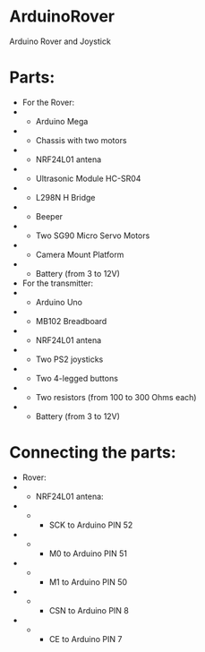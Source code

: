 # ArduinoRover
Arduino Rover and Joystick

# Parts:
- For the Rover:
- - Arduino Mega
- - Chassis with two motors
- - NRF24L01 antena
- - Ultrasonic Module HC-SR04
- - L298N H Bridge
- - Beeper
- - Two SG90 Micro Servo Motors
- - Camera Mount Platform
- - Battery (from 3 to 12V)
- For the transmitter:
- - Arduino Uno
- - MB102 Breadboard
- - NRF24L01 antena
- - Two PS2 joysticks
- - Two 4-legged buttons
- - Two resistors (from 100 to 300 Ohms each)
- - Battery (from 3 to 12V)

# Connecting the parts:
- Rover:
- - NRF24L01 antena:
- - - SCK to Arduino PIN 52
- - - M0 to Arduino PIN 51
- - - M1 to Arduino PIN 50
- - - CSN to Arduino PIN 8
- - - CE to Arduino PIN 7
